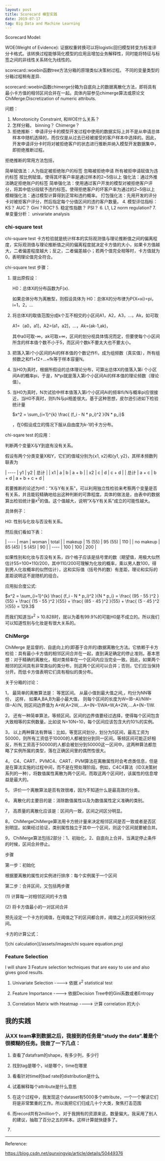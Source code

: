 ```yaml
---
layout: post
title: Scorecard 模型实践
date: 2019-07-17
tag: Big Data and Machine Learning
---
```


Scorecard Model:


WOE(Weight of Evidence): 证据权重转换可以将logistic回归模型转变为标准评分卡格式。该转换过程能够简化模型的应用且增加业务解释性，同时能将特征与标签之间的非线性关系转化为线性的。

scorecard::woebin函数tree方法分箱的原理类似决策树过程。 不同的变量类型的分箱过程稍有差异.

scorecard::woebin函数chimerge分箱为自底向上的数据离散化方法，即将具有最小卡方值的相邻区间合并在一起。具体内容参见chimerge算法或原论文ChiMerge:Discretization of numeric attributs.

问题：
1. Monotonicity Constraint, 和WOE什么关系？
2. 怎样分箱， binning？ Chimerge？
3. 拒绝推断： 申请评分卡的模型开发过程中使用的数据实际上并不是从申请总体样本中随机选择的，而仅仅是从过去已经被接受的客户样本中选择的。因此，开发申请评分卡时将对被拒绝客户的状态进行推断并纳入模型开发数据集中，即拒绝推断过程。

拒绝推断的常用方法包括，

简单赋值法：人为指定被拒绝账户的标签
    忽略被拒绝申请
    所有被拒申请赋值为违约标签
    按比例赋值，使得其坏客户率是通过样本的2~5倍以上
强化法：通过外推法确定拒绝账户的标签
    简单强化法：使用通过客户开发的模型对被拒绝客户评分，将其中低分段赋予违约标签。使得拒绝客户的坏客户率为通过的2~5倍以上
    模糊强化法：通过模型计算得到正常和违约概率。
    打包强化法：先用开发的评分卡对被拒客户评分，然后指定每个分值区间的违约客户数量。
4. 模型评估指标： KS？ AUC？ Gini？ROC?
5. 稳定性指数？ PSI？
6. L1, L2 norm regulation?
7. 单变量分析： univariate analysis

### chi-square test

chi-square test 卡方检验就是统计样本的实际观测值与理论推断值之间的偏离程度，实际观测值与理论推断值之间的偏离程度就决定卡方值的大小，如果卡方值越大，二者偏差程度越大；反之，二者偏差越小；若两个值完全相等时，卡方值就为0，表明理论值完全符合。

chi-square test 步骤：
1.  提出原假设：

    H0：总体X的分布函数为F(x).

    如果总体分布为离散型，则假设具体为 H0：总体X的分布律为P{X=xi}=pi， i=1，2，...

2.  将总体X的取值范围分成k个互不相交的小区间A1，A2，A3，…，Ak，如可取

    A1=（a0，a1]，A2=(a1，a2]，...，Ak=(ak-1,ak)，

    其中a0可取-∞，ak可取+∞，区间的划分视具体情况而定，但要使每个小区间所含的样本值个数不小于5，而区间个数k不要太大也不要太小。

3.  把落入第i个小区间的Ai的样本值的个数记作fi，成为组频数（真实值），所有组频数之和f1+f2+...+fk等于样本容量N。

4.  当H0为真时，根据所假设的总体理论分布，可算出总体X的值落入第i 个小区间Ai的概率pi，于是，N*pi就是落入第i个小区间Ai的样本值的理论频数（理论值）。

5.  当H0为真时，N次试验中样本值落入第i个小区间Ai的频率fi/N与概率pi应很接近，当H0不真时，则fi/N与pi相差很大。基于这种思想，皮尔逊引进如下检验统计量

     $x^2 = \sum_{i=1}^{k}  \frac{ (f_i - N * p_i)^2 }{N * p_i}$

    ，在0假设成立的情况下服从自由度为k-1的卡方分布。

chi-sqare test 的应用：

判断两个变量X与Y到底有没有关系。

假设有两个分类变量X和Y，它们的值域分别为{x1, x2}和{y1, y2}，其样本频数列联表为

| ---- | y1 | y2 | 总计 |
| x1 | a | b | a + b |
| x2 | c | d | c + d |
| 总计 | a + c | b + d | a + b + c + d |

若要推断的论述为H1：“X与Y有关系”，可以利用独立性检验来考察两个变量是否有关系，并且能较精确地给出这种判断的可靠程度。具体的做法是，由表中的数据算出检验统计量$x^2$的值。这个值越大，说明“X与Y有关系”成立的可能性越大。

具体例子：

H0: 性别与化妆与否没有关系。

然后我们看如下表：

| ---- | man | woman | total |
| makeup | 15 (55) | 95 (55) | 110 |
| no makeup | 85 (45) | 5 (45) | 90 |
| ---- | 100 | 100 | 200 |

如果性别和化妆与否没有关系，四个格子应该是括号里的数（期望值，用极大似然估计55=100*110/200，其中110/200可理解为化妆的概率，乘以男人数100，得到男人化妆概率的似然估计），这和实际值（括号外的数）有差距，理论和实际的差距说明这不是随机的组合。

应用拟合度公式:

$x^2 = \sum_{i=1}^{k}  \frac{ (f_i - N * p_i)^2 }{N * p_i} = \frac{ (95 - 55 )^2 }{55} + \frac{ (15 - 55 )^2 }{55} + \frac{ (85 - 45 )^2 }{55} + \frac{ (5 - 45 )^2 }{55} = 129.3$

而我们知道当$x^2$ > 10.828时，就以为着有99.9%的可能H0是不成立的。所以我们可以知道性别与化妆是有很大关系的。

### ChiMerge

ChiMerge 是监督的、自底向上的(即基于合并的)数据离散化方法。它依赖于卡方检验：具有最小卡方值的相邻区间合并在一起，直到满足确定的停止准则。基本思想：对于精确的离散化，相对类频率在一个区间内应当完全一致。因此，如果两个相邻的区间具有非常类似的类分布，则这两个区间可以合并；否则，它们应当保持分开。而低卡方值表明它们具有相似的类分布。


关于分箱的讨论：

1， 最简单的离散算法是： 等宽区间。 从最小值到最大值之间,，均分为NN等份， 这样， 如果A,BA,B为最小最大值， 则每个区间的长度为W=(B−A)/NW=(B−A)/N, 则区间边界值为 A+W,A+2W,….A+(N−1)WA+W,A+2W,….A+(N−1)W.

2， 还有一种简单算法，等频区间。区间的边界值要经过选择，使得每个区间包含大致相等的实例数量。比如说 N=10N=10，每个区间应该包含大约10%的实例。

3， 以上两种算法有弊端：比如，等宽区间划分，划分为5区间，最高工资为50000，则所有工资低于10000的人都被划分到同一区间。等频区间可能正好相反，所有工资高于50000的人都会被划分到50000这一区间中。这两种算法都忽略了实例所属的类型，落在正确区间里的偶然性很大。

4， C4、CART、PVMC4、CART、PVM算法在离散属性时会考虑类信息，但是是在算法实施的过程中间，而不是在预处理阶段。例如，C4C4算法（ID3决策树系列的一种），将数值属性离散为两个区间，而取这两个区间时，该属性的信息增益是最大的。

5， 评价一个离散算法是否有效很难，因为不知道什么是最高效的分类。

6， 离散化的主要目的是：消除数值属性以及为数值属性定义准确的类别。

7， 高质量的离散化应该是：区间内一致，区间之间区分明显。

8， ChiMergeChiMerge算法用卡方统计量来决定相邻区间是否一致或者是否区别明显。如果经过验证，类别属性独立于其中一个区间，则这个区间就要被合并。

9， ChiMerge算法包括2部分：1、初始化，2、自底向上合并，当满足停止条件的时候，区间合并停止。

步骤

第一步：初始化

根据要离散的属性对实例进行排序：每个实例属于一个区间

第二步：合并区间，又包括两步骤

(1) 计算每一对相邻区间的卡方值

(2) 将卡方值最小的一对区间合并

预先设定一个卡方的阈值，在阈值之下的区间都合并，阈值之上的区间保持分区间。

卡方的计算公式：

![chi calculation](/assets/images/chi square equation.png)

### Feature Selection

I will share 3 Feature selection techniques that are easy to use and also gives good results.

1. Univariate Selection   ----> 依据 $x^2$ statistical test

2. Feature Importance     ----> 依据Decision Tree中的Gini系数或者Entropy

3. Correlation Matrix with Heatmap ----> 计算 correlation 的大小



## 我的实践

### 从XX team拿到数据之后，我接到的任务是“study the data”.着是个很模糊的任务。我做了一下几点：

1. 查看了datafram的shape，有多少列，多少行

2. 找到tag是哪个，id是哪个，time在哪里

3. 看看针对time的bad rate的distribution是什么

4. 试着解释每个attribute是什么意思

5. 在这个过程中，我发现这个dataset有5000多个attribute，一个一个解读它们将是非常繁重的工作。所以我把它们归成几十个大类，聚焦打击范围

6. 而record共有2million个，对于我拥有的资源来说，数量偏大。我采用了别人的建议，抽取了百分之五的样本。这样计算就快捷多了。

7.

--------------
Reference:

https://blog.csdn.net/qunxingvip/article/details/50449376